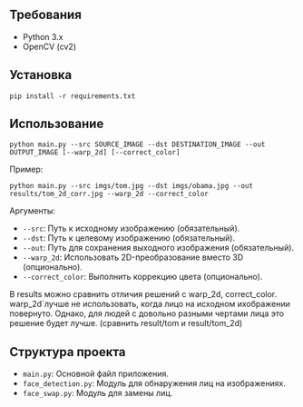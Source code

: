 

## Требования

- Python 3.x
- OpenCV (cv2)


## Установка

   ```
   pip install -r requirements.txt
   ```

## Использование

```
python main.py --src SOURCE_IMAGE --dst DESTINATION_IMAGE --out OUTPUT_IMAGE [--warp_2d] [--correct_color]
```
Пример:
```
python main.py --src imgs/tom.jpg --dst imgs/obama.jpg --out results/tom_2d_corr.jpg --warp_2d --correct_color
```

Аргументы:
- `--src`: Путь к исходному изображению (обязательный).
- `--dst`: Путь к целевому изображению (обязательный).
- `--out`: Путь для сохранения выходного изображения (обязательный).
- `--warp_2d`: Использовать 2D-преобразование вместо 3D (опционально). 
- `--correct_color`: Выполнить коррекцию цвета (опционально).

В results можно сравнить отличия решений с warp_2d, correct_color.
warp_2d`лучше не использовать, когда лицо на исходном ихображении повернуто. Однако, для людей с довольно разными чертами лица это решение будет лучше. (сравнить result/tom и  result/tom_2d)

## Структура проекта

- `main.py`: Основной файл приложения.
- `face_detection.py`: Модуль для обнаружения лиц на изображениях.
- `face_swap.py`: Модуль для замены лиц.


